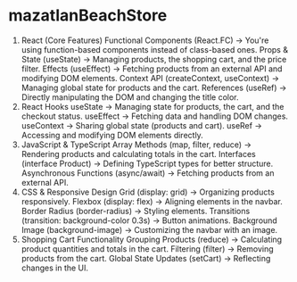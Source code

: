# mazatlanBeachStore

1. React (Core Features)
Functional Components (React.FC) → You're using function-based components instead of class-based ones.
Props & State (useState) → Managing products, the shopping cart, and the price filter.
Effects (useEffect) → Fetching products from an external API and modifying DOM elements.
Context API (createContext, useContext) → Managing global state for products and the cart.
References (useRef) → Directly manipulating the DOM and changing the title color.
2. React Hooks
useState → Managing state for products, the cart, and the checkout status.
useEffect → Fetching data and handling DOM changes.
useContext → Sharing global state (products and cart).
useRef → Accessing and modifying DOM elements directly.
3. JavaScript & TypeScript
Array Methods (map, filter, reduce) → Rendering products and calculating totals in the cart.
Interfaces (interface Product) → Defining TypeScript types for better structure.
Asynchronous Functions (async/await) → Fetching products from an external API.
4. CSS & Responsive Design
Grid (display: grid) → Organizing products responsively.
Flexbox (display: flex) → Aligning elements in the navbar.
Border Radius (border-radius) → Styling elements.
Transitions (transition: background-color 0.3s) → Button animations.
Background Image (background-image) → Customizing the navbar with an image.
5. Shopping Cart Functionality
Grouping Products (reduce) → Calculating product quantities and totals in the cart.
Filtering (filter) → Removing products from the cart.
Global State Updates (setCart) → Reflecting changes in the UI.


